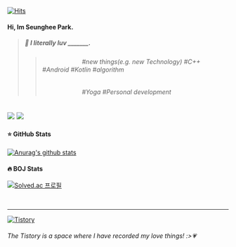 [![Hits](https://hits.seeyoufarm.com/api/count/incr/badge.svg?url=https%3A%2F%2Fgithub.com%2Ftmdgml-96&count_bg=%2379C83D&title_bg=%23555555&icon=&icon_color=%23E7E7E7&title=hits&edge_flat=false)](https://hits.seeyoufarm.com)   
#### Hi, Im Seunghee Park.
> ##### :blossom: I literally luv _______.
>   > ######   ㅤㅤㅤㅤㅤㅤㅤ#new things(e.g. new Technology) #C++ #Android #Kotlin #algorithm
>   > ######   ㅤㅤㅤㅤㅤㅤㅤ#Yoga #Personal development
![](https://img.shields.io/badge/C++-★★★☆☆-blue)  ![](https://img.shields.io/badge/Kotlin-★★★☆☆-blueviolet)
---

#### :star: GitHub Stats
[![Anurag's github stats](https://github-readme-stats.vercel.app/api?username=tmdgml-96)](https://github.com/anuraghazra/github-readme-stats)

#### :fire: BOJ Stats
[![Solved.ac
프로필](http://mazassumnida.wtf/api/v2/generate_badge?boj=dkanxms12)](https://solved.ac/dkanxms12)

<br>

---

[![Tistory](https://img.shields.io/static/v1?label=Tistory&message=seunghee&color=yellowgreen)](https://dkanxmstmdgml.tistory.com/)
###### The Tistory is a space where I have recorded my love things! :>:heartpulse:
 
